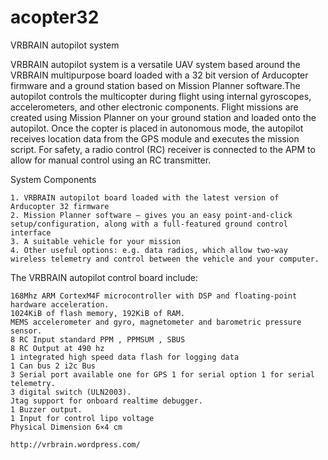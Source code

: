 acopter32
=========
VRBRAIN autopilot system

VRBRAIN  autopilot system  is a versatile UAV system based around the VRBRAIN multipurpose board loaded with a 32 bit version of Arducopter  firmware and a  ground station based on Mission Planner software.The autopilot controls the multicopter during flight using internal gyroscopes, accelerometers, and other electronic components. Flight missions are created using Mission Planner on your ground station and loaded onto the autopilot. Once the copter is placed in autonomous mode, the autopilot receives location data from the GPS module and executes the mission script. For safety, a radio control (RC) receiver is connected to the APM to allow for manual control using an RC transmitter.



System Components

    1. VRBRAIN autopilot board loaded with the latest version of  Arducopter 32 firmware
    2. Mission Planner software – gives you an easy point-and-click setup/configuration, along with a full-featured ground control interface
    3. A suitable vehicle for your mission
    4. Other useful options: e.g. data radios, which allow two-way wireless telemetry and control between the vehicle and your computer.

The VRBRAIN autopilot control board include:

    168Mhz ARM CortexM4F microcontroller with DSP and floating-point hardware acceleration.
    1024KiB of flash memory, 192KiB of RAM.
    MEMS accelerometer and gyro, magnetometer and barometric pressure sensor.
    8 RC Input standard PPM , PPMSUM , SBUS
    8 RC Output at 490 hz
    1 integrated high speed data flash for logging data
    1 Can bus 2 i2c Bus
    3 Serial port available one for GPS 1 for serial option 1 for serial telemetry.
    3 digital switch (ULN2003).
    Jtag support for onboard realtime debugger.
    1 Buzzer output.
    1 Input for control lipo voltage
    Physical Dimension 6×4 cm
    
    http://vrbrain.wordpress.com/
